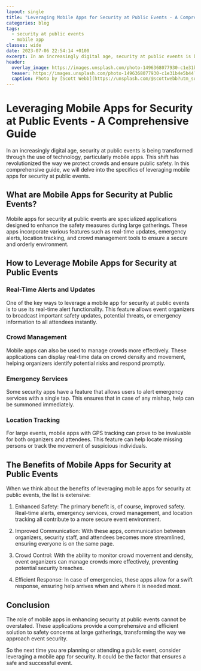 ```yaml
---
layout: single
title: "Leveraging Mobile Apps for Security at Public Events - A Comprehensive Guide"
categories: blog
tags:
  - security at public events
  - mobile app
classes: wide
date: 2023-07-06 22:54:14 +0100
excerpt: In an increasingly digital age, security at public events is being transformed through the use of technology, particularly mobile apps.
header:
  overlay_image: https://images.unsplash.com/photo-1496368077930-c1e31b4e5b44?crop=entropy&cs=tinysrgb&fit=max&fm=jpg&ixid=M3w0Nzk0ODB8MHwxfHNlYXJjaHwxfHxzZWN1cml0eSUyMGF0JTIwcHVibGljJTIwZXZlbnRzJTJDJTIwbW9iaWxlJTIwYXBwfGVufDB8MHx8fDE2OTAzNzc3OTB8MA&ixlib=rb-4.0.3&q=80&w=1080
  teaser: https://images.unsplash.com/photo-1496368077930-c1e31b4e5b44?crop=entropy&cs=tinysrgb&fit=max&fm=jpg&ixid=M3w0Nzk0ODB8MHwxfHNlYXJjaHwxfHxzZWN1cml0eSUyMGF0JTIwcHVibGljJTIwZXZlbnRzJTJDJTIwbW9iaWxlJTIwYXBwfGVufDB8MHx8fDE2OTAzNzc3OTB8MA&ixlib=rb-4.0.3&q=80&w=400
  caption: Photo by [Scott Webb](https://unsplash.com/@scottwebb?utm_source=peoplecounter&utm_medium=referral) on [Unsplash](https://unsplash.com/?utm_source=peoplecounter&utm_medium=referral)
---
```


# Leveraging Mobile Apps for Security at Public Events - A Comprehensive Guide

In an increasingly digital age, security at public events is being transformed through the use of technology, particularly mobile apps. This shift has revolutionized the way we protect crowds and ensure public safety. In this comprehensive guide, we will delve into the specifics of leveraging mobile apps for security at public events.

## What are Mobile Apps for Security at Public Events?

Mobile apps for security at public events are specialized applications designed to enhance the safety measures during large gatherings. These apps incorporate various features such as real-time updates, emergency alerts, location tracking, and crowd management tools to ensure a secure and orderly environment.

## How to Leverage Mobile Apps for Security at Public Events

### Real-Time Alerts and Updates

One of the key ways to leverage a mobile app for security at public events is to use its real-time alert functionality. This feature allows event organizers to broadcast important safety updates, potential threats, or emergency information to all attendees instantly. 

### Crowd Management 

Mobile apps can also be used to manage crowds more effectively. These applications can display real-time data on crowd density and movement, helping organizers identify potential risks and respond promptly.

### Emergency Services 

Some security apps have a feature that allows users to alert emergency services with a single tap. This ensures that in case of any mishap, help can be summoned immediately. 

### Location Tracking 

For large events, mobile apps with GPS tracking can prove to be invaluable for both organizers and attendees. This feature can help locate missing persons or track the movement of suspicious individuals.

## The Benefits of Mobile Apps for Security at Public Events

When we think about the benefits of leveraging mobile apps for security at public events, the list is extensive:

1. Enhanced Safety: The primary benefit is, of course, improved safety. Real-time alerts, emergency services, crowd management, and location tracking all contribute to a more secure event environment.

2. Improved Communication: With these apps, communication between organizers, security staff, and attendees becomes more streamlined, ensuring everyone is on the same page.

3. Crowd Control: With the ability to monitor crowd movement and density, event organizers can manage crowds more effectively, preventing potential security breaches.

4. Efficient Response: In case of emergencies, these apps allow for a swift response, ensuring help arrives when and where it is needed most.

## Conclusion 

The role of mobile apps in enhancing security at public events cannot be overstated. These applications provide a comprehensive and efficient solution to safety concerns at large gatherings, transforming the way we approach event security.

So the next time you are planning or attending a public event, consider leveraging a mobile app for security. It could be the factor that ensures a safe and successful event.